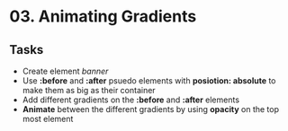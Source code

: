 # 03. Animating Gradients

## Tasks
- Create element *banner*
- Use **:before** and **:after** psuedo elements with **posiotion: absolute** to make them as big as their container
- Add different gradients on the **:before** and **:after** elements
- **Animate** between the different gradients by using **opacity** on the top most element
